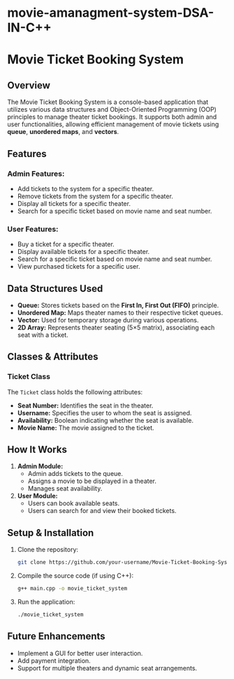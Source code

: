 # movie-amanagment-system-DSA-IN-C++
# Movie Ticket Booking System

## Overview
The Movie Ticket Booking System is a console-based application that utilizes various data structures and Object-Oriented Programming (OOP) principles to manage theater ticket bookings. It supports both admin and user functionalities, allowing efficient management of movie tickets using **queue**, **unordered maps**, and **vectors**.

## Features

### Admin Features:
- Add tickets to the system for a specific theater.
- Remove tickets from the system for a specific theater.
- Display all tickets for a specific theater.
- Search for a specific ticket based on movie name and seat number.

### User Features:
- Buy a ticket for a specific theater.
- Display available tickets for a specific theater.
- Search for a specific ticket based on movie name and seat number.
- View purchased tickets for a specific user.

## Data Structures Used
- **Queue:** Stores tickets based on the **First In, First Out (FIFO)** principle.
- **Unordered Map:** Maps theater names to their respective ticket queues.
- **Vector:** Used for temporary storage during various operations.
- **2D Array:** Represents theater seating (5×5 matrix), associating each seat with a ticket.

## Classes & Attributes
### **Ticket Class**
The `Ticket` class holds the following attributes:
- **Seat Number:** Identifies the seat in the theater.
- **Username:** Specifies the user to whom the seat is assigned.
- **Availability:** Boolean indicating whether the seat is available.
- **Movie Name:** The movie assigned to the ticket.

## How It Works
1. **Admin Module:**
   - Admin adds tickets to the queue.
   - Assigns a movie to be displayed in a theater.
   - Manages seat availability.
2. **User Module:**
   - Users can book available seats.
   - Users can search for and view their booked tickets.

## Setup & Installation
1. Clone the repository:
   ```sh
   git clone https://github.com/your-username/Movie-Ticket-Booking-System.git
   ```
2. Compile the source code (if using C++):
   ```sh
   g++ main.cpp -o movie_ticket_system
   ```
3. Run the application:
   ```sh
   ./movie_ticket_system
   ```

## Future Enhancements
- Implement a GUI for better user interaction.
- Add payment integration.
- Support for multiple theaters and dynamic seat arrangements.


